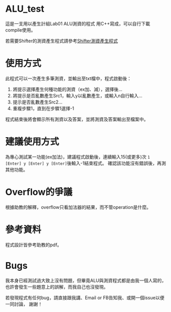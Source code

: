 ALU_test
========

這是一支用以產生計組Lab01 ALU測資的程式
用C++寫成，可以自行下載compile使用。

若需要Shifter的測資產生程式請參考[Shifter測資產生程式](http://cyl.femi.tw/co_test.html)

使用方式
========

此程式可以一次產生多筆測資，並輸出至txt檔中，程式啟動後：

1. 將提示選擇產生何種功能的測資（ex加、減），選擇後...
2. 將提示是否亂數產生Src1，輸入y以亂數產生，或輸入n自行輸入...
3. 提示是否亂數產生Src2...
4. 重複步驟1，直到在步驟1選擇-1

程式結束後將會顯示所有測資以及答案，並將測資及答案輸出至檔案中。

建議使用方式
============

為專心測試某一功能(ex加法)，建議程式啟動後，連續輸入15(或更多)次
`1 [Enter] y [Enter] y [Enter]`後輸入-1結束程式。
確認該功能沒有錯誤後，再測其他功能。

Overflow的爭議
==============

根據助教的解釋，overflow只看加法器的結果，而不管operation是什麼。

參考資料
========

程式設計皆參考助教的pdf。

Bugs
====

我本身已經測試過大致上沒有問題，但畢竟ALU與測資程式都是由我一個人寫的，
也許會發生一些題意上的誤解，而我自己也沒發現。

若發現程式有任何bug，請直接跟我講、Email or FB告知我、或開一個issue以便一同討論，
謝謝！

